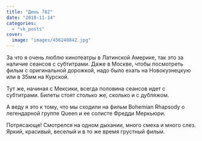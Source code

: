 ```yaml
---
title: "День 782"
date: "2018-11-14"
categories: 
  - "vk_posts"
cover:
  image: "images/456240842.jpg"
---
```


За что я очень люблю кинотеатры в Латинской Америке, так это за наличие сеансов с субтитрами. Даже в Москве, чтобы посмотреть фильм с оригинальной дорожкой, надо было ехать на Новокузнецкую или в 35мм на Курской.

<!--more-->

Тут же, начиная с Мексики, всегда половина сеансов идет с субтитрами. Билеты стоят столько же, сколько и с дубляжом.

А веду я это к тому, что мы сходили на фильм Bohemian Rhapsody о легендарной группе Queen и ее солисте Фредди Меркьюри.

Потрясающе! Смотрелся на одном дыхании, много смеха и много слез. Яркий, красивый, веселый и в то же время грустный фильм.
